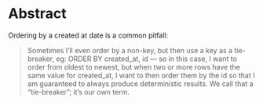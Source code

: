 # Abstract

Ordering by a created at date is a common pitfall:

> Sometimes I’ll even order by a non-key, but then use a key as a tie-breaker, eg: ORDER BY created_at, id  — so in this case, I want to order from oldest to newest, but when two or more rows have the same value for created_at, I want to then order them by the id so that I am guaranteed to always produce deterministic results. We call that a “tie-breaker”; it’s our own term.
